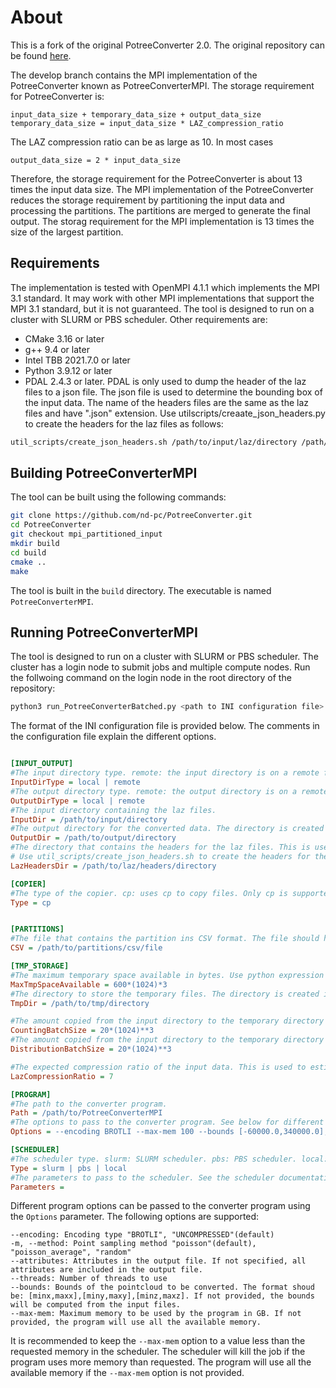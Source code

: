 # About
This is a fork of the original PotreeConverter 2.0. The original repository can be found [here](https://github.com/potree/PotreeConverter).

The develop branch contains the MPI implementation of the PotreeConverter known as PotreeConverterMPI. The storage requirement for PotreeConverter is:
```angular2html
input_data_size + temporary_data_size + output_data_size
temporary_data_size = input_data_size * LAZ_compression_ratio
```
The LAZ compression ratio can be as large as 10. In most cases

```angular2html
output_data_size = 2 * input_data_size
```

Therefore, the storage requirement for the PotreeConverter is about 13 times the input data size. The MPI implementation of the PotreeConverter reduces the storage requirement by partitioning the input data and processing the partitions. The partitions are merged to generate the final output. The storag requirement for the MPI implementation is
13 times the size of the largest partition.


## Requirements
The implementation is tested with OpenMPI 4.1.1 which implements the MPI 3.1 standard. It may work with other MPI implementations that support the MPI 3.1 standard, but it is not guaranteed. 
The tool is designed to run on a cluster with SLURM or PBS scheduler. Other requirements are:
- CMake 3.16 or later
- g++ 9.4 or later
- Intel TBB 2021.7.0 or later
- Python 3.9.12 or later
- PDAL 2.4.3 or later. PDAL is only used to dump the header of the laz files to a json file. The json file is used to determine the bounding box of the input data. The name of the headers files are the same as the laz files and have ".json" extension. Use utilscripts/creaate_json_headers.py to create the headers for the laz files as follows:

```bash
util_scripts/create_json_headers.sh /path/to/input/laz/directory /path/to/laz/headers/directory
```



## Building PotreeConverterMPI

The tool can be built using the following commands:

```bash
git clone https://github.com/nd-pc/PotreeConverter.git
cd PotreeConverter
git checkout mpi_partitioned_input
mkdir build
cd build
cmake ..
make
```

The tool is built in the `build` directory. The executable is named `PotreeConverterMPI`.

## Running PotreeConverterMPI

The tool is designed to run on a cluster with SLURM or PBS scheduler. The cluster has a login node to submit jobs and multiple compute nodes. Run the follwoing command on the login node in the root directory of the repository:

```bash
python3 run_PotreeConverterBatched.py <path to INI configuration file>
```

The format of the INI configuration file is provided below. The comments in the configuration file explain the different options.


```ini

[INPUT_OUTPUT]
#The input directory type. remote: the input directory is on a remote file system not accessible to the compute nodes and input files are copied to a temporary directory. local: the input directory is on a local file system accessible to the compute nodes and input files are not copied to a temporary directory.
InputDirType = local | remote
#The output directory type. remote: the output directory is on a remote file system not accessible to the compute nodes. local: the output directory is on a local file system accessible to the compute nodes
OutputDirType = local | remote
#The input directory containing the laz files.
InputDir = /path/to/input/directory
#The output directory for the converted data. The directory is created if it does not exist.
OutputDir = /path/to/output/directory
#The directory that contains the headers for the laz files. This is used to determine the bounding box of the input data. The name of the headers files should be same as the laz files and must have ".json" extension.
# Use util_scripts/create_json_headers.sh to create the headers for the laz files. 
LazHeadersDir = /path/to/laz/headers/directory

[COPIER]
#The type of the copier. cp: uses cp to copy files. Only cp is supported at the moment.
Type = cp


[PARTITIONS]
#The file that contains the partition ins CSV format. The file should have the following columns: "filename" and "partition_id". The "filename" column should contain the name of the laz file and the "partition_id" column should contain the partition number of the laz file. The partition_id should be a number between 0 and the number of partitions - 1. For un-partitioned data, all the files should have the same partition_id = 0. A example file is provided in the ""potreeconverterpartitioned/partitions/ahn3_partitions_8x8.csv"
CSV = /path/to/partitions/csv/file

[TMP_STORAGE]
#The maximum temporary space available in bytes. Use python expression format. An example is provided below.
MaxTmpSpaceAvailable = 600*(1024)*3
#The directory to store the temporary files. The directory is created if it does not exist.
TmpDir = /path/to/tmp/directory

#The amount copied from the input directory to the temporary directory in bytes for the the counting phase of the converter. Use python expression format. An example is provided below.
CountingBatchSize = 20*(1024)**3
#The amount copied from the input directory to the temporary directory in bytes for the the distribution phase of the converter. Use python expression format. An example is provided below.
DistributionBatchSize = 20*(1024)**3

#The expected compression ratio of the input data. This is used to estimate the required disk space for the temporary and output files. An example is provided below.
LazCompressionRatio = 7

[PROGRAM]
#The path to the converter program.
Path = /path/to/PotreeConverterMPI
#The options to pass to the converter program. See below for different options. An example is provided below.
Options = --encoding BROTLI --max-mem 100 --bounds [-60000.0,340000.0],[256250.0,656250.0],[-50000.0,350000.0]

[SCHEDULER]
#The scheduler type. slurm: SLURM scheduler. pbs: PBS scheduler. local: program is run locally.
Type = slurm | pbs | local
#The parameters to pass to the scheduler. See the scheduler documentation for the parameters.
Parameters = 
```
Different program options can be passed to the converter program using the `Options` parameter. The following options are supported:

```
--encoding: Encoding type "BROTLI", "UNCOMPRESSED"(default)
-m, --method: Point sampling method "poisson"(default), "poisson_average", "random"
--attributes: Attributes in the output file. If not specified, all attributes are included in the output file.
--threads: Number of threads to use
--bounds: Bounds of the pointcloud to be converted. The format shoud be: [minx,maxx],[miny,maxy],[minz,maxz]. If not provided, the bounds will be computed from the input files.
--max-mem: Maximum memory to be used by the program in GB. If not provided, the program will use all the available memory.
```

It is recommended to keep the `--max-mem` option to a value less than the requested memory in the scheduler. The scheduler will kill the job if the program uses more memory than requested. The program will use all the available memory if the `--max-mem` option is not provided.
